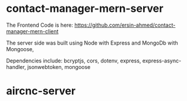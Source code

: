 # contact-manager-mern-server

The Frontend Code is here: https://github.com/ersin-ahmed/contact-manager-mern-client

The server side was built using Node with Express and MongoDb with Mongoose,

Dependencies include:
bcryptjs,
cors,
dotenv,
express,
express-async-handler,
jsonwebtoken,
mongoose
# aircnc-server
